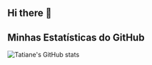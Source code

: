 ## Hi there 👋

## Minhas Estatísticas do GitHub
![Tatiane's GitHub stats](https://github-readme-stats.vercel.app/api?username=TatianePink&show_icons=true&theme=dark)

<!--
**TatianePink/TatianePink** is a ✨ _special_ ✨ repository because its `README.md` (this file) appears on your GitHub profile.

Here are some ideas to get you started:

- 🔭 I’m currently working on ...
- 🌱 I’m currently learning ...
- 👯 I’m looking to collaborate on ...
- 🤔 I’m looking for help with ...
- 💬 Ask me about ...
- 📫 How to reach me: ...
- 😄 Pronouns: ...
- ⚡ Fun fact: ...
-->
